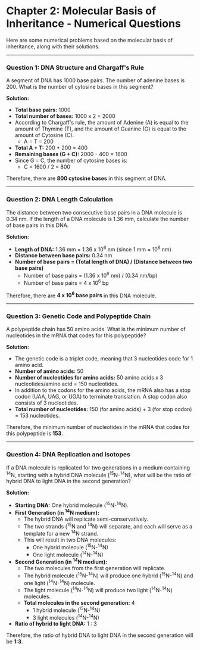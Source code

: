 # Chapter 2: Molecular Basis of Inheritance - Numerical Questions

Here are some numerical problems based on the molecular basis of inheritance, along with their solutions.

---

### Question 1: DNA Structure and Chargaff's Rule

A segment of DNA has 1000 base pairs. The number of adenine bases is 200. What is the number of cytosine bases in this segment?

**Solution:**

*   **Total base pairs:** 1000
*   **Total number of bases:** 1000 x 2 = 2000
*   According to Chargaff's rule, the amount of Adenine (A) is equal to the amount of Thymine (T), and the amount of Guanine (G) is equal to the amount of Cytosine (C).
    *   A = T = 200
*   **Total A + T:** 200 + 200 = 400
*   **Remaining bases (G + C):** 2000 - 400 = 1600
*   Since G = C, the number of cytosine bases is:
    *   C = 1600 / 2 = 800

Therefore, there are **800 cytosine bases** in this segment of DNA.

---

### Question 2: DNA Length Calculation

The distance between two consecutive base pairs in a DNA molecule is 0.34 nm. If the length of a DNA molecule is 1.36 mm, calculate the number of base pairs in this DNA.

**Solution:**

*   **Length of DNA:** 1.36 mm = 1.36 x 10<sup>6</sup> nm (since 1 mm = 10<sup>6</sup> nm)
*   **Distance between base pairs:** 0.34 nm
*   **Number of base pairs = (Total length of DNA) / (Distance between two base pairs)**
    *   Number of base pairs = (1.36 x 10<sup>6</sup> nm) / (0.34 nm/bp)
    *   Number of base pairs = 4 x 10<sup>6</sup> bp

Therefore, there are **4 x 10<sup>6</sup> base pairs** in this DNA molecule.

---

### Question 3: Genetic Code and Polypeptide Chain

A polypeptide chain has 50 amino acids. What is the minimum number of nucleotides in the mRNA that codes for this polypeptide?

**Solution:**

*   The genetic code is a triplet code, meaning that 3 nucleotides code for 1 amino acid.
*   **Number of amino acids:** 50
*   **Number of nucleotides for amino acids:** 50 amino acids x 3 nucleotides/amino acid = 150 nucleotides.
*   In addition to the codons for the amino acids, the mRNA also has a stop codon (UAA, UAG, or UGA) to terminate translation. A stop codon also consists of 3 nucleotides.
*   **Total number of nucleotides:** 150 (for amino acids) + 3 (for stop codon) = 153 nucleotides.

Therefore, the minimum number of nucleotides in the mRNA that codes for this polypeptide is **153**.

---

### Question 4: DNA Replication and Isotopes

If a DNA molecule is replicated for two generations in a medium containing <sup>14</sup>N, starting with a hybrid DNA molecule (<sup>15</sup>N-<sup>14</sup>N), what will be the ratio of hybrid DNA to light DNA in the second generation?

**Solution:**

*   **Starting DNA:** One hybrid molecule (<sup>15</sup>N-<sup>14</sup>N).
*   **First Generation (in <sup>14</sup>N medium):**
    *   The hybrid DNA will replicate semi-conservatively.
    *   The two strands (<sup>15</sup>N and <sup>14</sup>N) will separate, and each will serve as a template for a new <sup>14</sup>N strand.
    *   This will result in two DNA molecules:
        *   One hybrid molecule (<sup>15</sup>N-<sup>14</sup>N)
        *   One light molecule (<sup>14</sup>N-<sup>14</sup>N)
*   **Second Generation (in <sup>14</sup>N medium):**
    *   The two molecules from the first generation will replicate.
    *   The hybrid molecule (<sup>15</sup>N-<sup>14</sup>N) will produce one hybrid (<sup>15</sup>N-<sup>14</sup>N) and one light (<sup>14</sup>N-<sup>14</sup>N) molecule.
    *   The light molecule (<sup>14</sup>N-<sup>14</sup>N) will produce two light (<sup>14</sup>N-<sup>14</sup>N) molecules.
    *   **Total molecules in the second generation:** 4
        *   1 hybrid molecule (<sup>15</sup>N-<sup>14</sup>N)
        *   3 light molecules (<sup>14</sup>N-<sup>14</sup>N)
*   **Ratio of hybrid to light DNA:** 1 : 3

Therefore, the ratio of hybrid DNA to light DNA in the second generation will be **1:3**.
